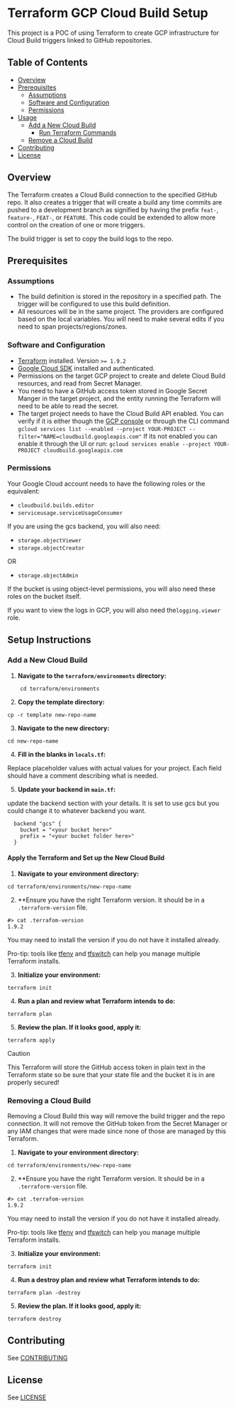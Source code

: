 # Terraform GCP Cloud Build Setup

This project is a POC of using Terraform to create GCP infrastructure for Cloud Build triggers linked to GitHub
repositories.

## Table of Contents

- [Overview](#Overview)
- [Prerequisites](#prerequisites)
  - [Assumptions](#Assumptions)
  - [Software and Configuration](#software-and-configuration)
  - [Permissions](#permissions)
- [Usage](#usage)
  - [Add a New Cloud Build](#add-a-new-cloud-build)
    - [Run Terraform Commands](#apply-the-terraform-and-set-up-the-new-cloud-build)
  - [Remove a Cloud Build](#remove-a-cloud-build)
- [Contributing](#contributing)
- [License](#license)

## Overview
The Terraform creates a Cloud Build connection to the specified GitHub repo.  It also creates a 
trigger that will create a build any time commits are pushed to a development branch as signified
by having the prefix `feat-`, `feature-`, `FEAT-`, or `FEATURE`.  This code could be extended 
to allow more control on the creation of one or more triggers.

The build trigger is set to copy the build logs to the repo.
## Prerequisites

### Assumptions
- The build definition is stored in the repository in a specified path.  The trigger
will be configured to use this build definition.
- All resources will be in the same project. The providers are configured 
based on the local variables.  You will need to make several edits if you need to span projects/regions/zones.

### Software and Configuration
- [Terraform](https://www.terraform.io/downloads.html) installed. Version `>= 1.9.2`
- [Google Cloud SDK](https://cloud.google.com/sdk/docs/install) installed and authenticated.
- Permissions on the target GCP project to create and delete Cloud Build resources, and read from Secret Manager.
- You need to have a GitHub access token stored in Google Secret Manger in the target project, and the entity running
the Terraform will need to be able to read the secret.
- The target project needs to have the Cloud Build API enabled. You can verify if it is either though the [GCP console](console.cloud.google.com/cloud-build)
or through the CLI command `gcloud services list --enabled --project YOUR-PROJECT --filter="NAME=cloudbuild.googleapis.com"`
If its not enabled you can enable it through the UI or run:
 `gcloud services enable --project YOUR-PROJECT cloudbuild.googleapis.com`
 
### Permissions
Your Google Cloud account needs to have the following roles or the equivalent:
- `cloudbuild.builds.editor`
- `serviceusage.serviceUsageConsumer`

If you are using the gcs backend, you will also need:
 - `storage.objectViewer`
 - `storage.objectCreator` 

OR
 - `storage.objectAdmin`

If the bucket is using object-level permissions, you will also need these roles on the bucket itself.


If you want to view the logs in GCP, you will also need the`logging.viewer` role.

## Setup Instructions

### Add a New Cloud Build

1. **Navigate to the `terraform/environments` directory:**

```shell
    cd terraform/environments
```

2. **Copy the template directory:**
 ```shell
cp -r template new-repo-name
```

3. **Navigate to the new directory:**
```shell
cd new-repo-name
```

4. **Fill in the blanks in `locals.tf`:**

Replace placeholder values with actual values for your project. Each field should have a comment describing what is
needed.

5. **Update your backend in `main.tf`:**

update the backend section with your details. It is set to use gcs but you could change it to whatever backend you want.

```shell
  backend "gcs" {
    bucket = "<your bucket here>"
    prefix = "<your bucket folder here>"
  }
```

#### Apply the Terraform and Set up the New Cloud Build
1. **Navigate to your environment directory:**
```shell
cd terraform/environments/new-repo-name
```

2. **Ensure you have the right Terraform version. It should be in a `.terraform-version` file.
```shell
#> cat .terrafom-version
1.9.2
```
You may need to install the version if you do not have it installed already.

Pro-tip: tools like [tfenv](https://github.com/tfutils/tfenv) and [tfswitch](https://github.com/warrensbox/terraform-switcher)
can help you manage multiple Terraform installs.

3. **Initialize your environment:**
```shell
terraform init
```

4. **Run a plan and review what Terraform intends to do:**
```shell
terraform plan
```

5. **Review the plan. If it looks good, apply it:**
```shell
terraform apply
```

> [!CAUTION]
> This Terraform will store the GitHub access token in plain text in the Terraform state so be sure that
your state file and the bucket it is in are properly secured!

### Removing a Cloud Build
Removing a Cloud Build this way will remove the build trigger and the repo connection.
It will not remove the GitHub token from the Secret Manager or any IAM changes that were made since none of those
are managed by this Terraform.

1. **Navigate to your environment directory:**
```shell
cd terraform/environments/new-repo-name
```

2. **Ensure you have the right Terraform version. It should be in a `.terraform-version` file.
```shell
#> cat .terrafom-version
1.9.2
```
You may need to install the version if you do not have it installed already.

Pro-tip: tools like [tfenv](https://github.com/tfutils/tfenv) and [tfswitch](https://github.com/warrensbox/terraform-switcher)
can help you manage multiple Terraform installs.

3. **Initialize your environment:**
```shell
terraform init
```

4. **Run a destroy plan and review what Terraform intends to do:**
```shell
terraform plan -destroy
```

5. **Review the plan. If it looks good, apply it:**
```shell
terraform destroy
```

## Contributing
See [CONTRIBUTING](CONTRIBUTING.md)

## License
See [LICENSE](LICENSE)

